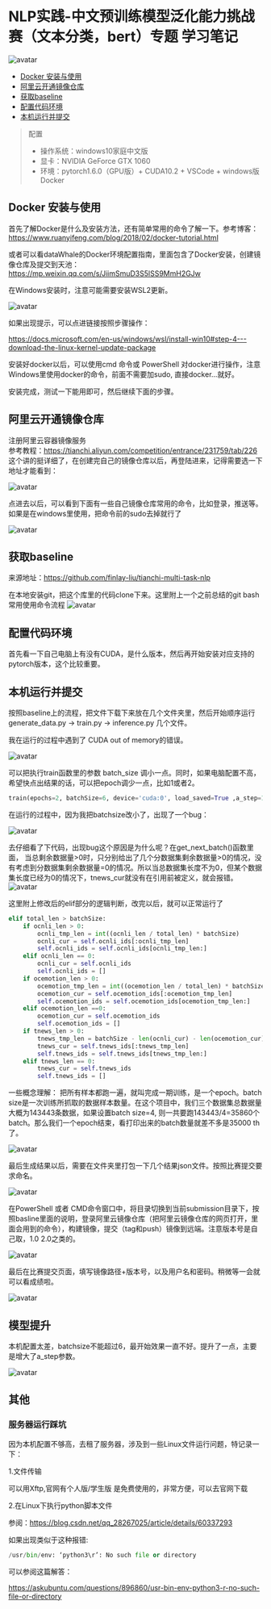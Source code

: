 # NLP实践-中文预训练模型泛化能力挑战赛（文本分类，bert）专题 学习笔记

![avatar](/image/env-flow.png?raw=true)

- [Docker 安装与使用](#docker------)
- [阿里云开通镜像仓库](#---------)
- [获取baseline](#--baseline)
- [配置代码环境](#------)
- [本机运行并提交](#-------)

> 配置
>
> - 操作系统：windows10家庭中文版  
> - 显卡：NVIDIA GeForce GTX 1060  
> - 环境：pytorch1.6.0（GPU版）+ CUDA10.2 + VSCode + windows版Docker
>

## Docker 安装与使用

首先了解Docker是什么及安装方法，还有简单常用的命令了解一下。参考博客：https://www.ruanyifeng.com/blog/2018/02/docker-tutorial.html

或者可以看dataWhale的Docker环境配置指南，里面包含了Docker安装，创建镜像仓库及提交到天池：https://mp.weixin.qq.com/s/JiimSmuD3S5lSS9MmH2GJw

在Windows安装时，注意可能需要安装WSL2更新。

![avatar](/image/wsl2.png?raw=true)

如果出现提示，可以点进链接按照步骤操作：

https://docs.microsoft.com/en-us/windows/wsl/install-win10#step-4---download-the-linux-kernel-update-package

安装好docker以后，可以使用cmd 命令或 PowerShell 对docker进行操作，注意Windows里使用docker的命令，前面不需要加sudo, 直接docker...就好。

安装完成，测试一下能用即可，然后继续下面的步骤。

## 阿里云开通镜像仓库

注册阿里云容器镜像服务  
参考教程：https://tianchi.aliyun.com/competition/entrance/231759/tab/226  
这个讲的挺详细了，在创建完自己的镜像仓库以后，再登陆进来，记得需要选一下地址才能看到：

![avatar](/image/alicould.png?raw=true)

点进去以后，可以看到下面有一些自己镜像仓库常用的命令，比如登录，推送等。如果是在windows里使用，把命令前的sudo去掉就行了

![avatar](/image/aliregistry.png?raw=true)

## 获取baseline

来源地址：https://github.com/finlay-liu/tianchi-multi-task-nlp

在本地安装git，把这个库里的代码clone下来。这里附上一个之前总结的git bash常用使用命令流程
![avatar](/image/git-flow.png?raw=true)

## 配置代码环境

首先看一下自己电脑上有没有CUDA，是什么版本，然后再开始安装对应支持的pytorch版本，这个比较重要。

## 本机运行并提交

按照baseline上的流程，把文件下载下来放在几个文件夹里，然后开始顺序运行generate_data.py -> train.py -> inference.py 几个文件。

我在运行的过程中遇到了 CUDA out of memory的错误。

![avatar](/image/batchsize.png?raw=true)

可以把执行train函数里的参数 batch_size 调小一点。同时，如果电脑配置不高，希望快点出结果的话，可以把epoch调少一点，比如1或者2。 

```python
train(epochs=2, batchSize=6, device='cuda:0', load_saved=True ,a_step=16, lr=0.0001,  pretrained_model=pretrained_model, tokenizer_model=tokenizer_model, weighted_loss=True)
```

在运行的过程中，因为我把batchsize改小了，出现了一个bug：

![avatar](/image/cur_error.png?raw=true)

去仔细看了下代码，出现bug这个原因是为什么呢？在get_next_batch()函数里面， 当总剩余数据量>0时，只分别给出了几个分数据集剩余数据量>0的情况，没有考虑到分数据集剩余数据量=0的情况。所以当总数据集长度不为0，但某个数据集长度已经为0的情况下，tnews_cur就没有在引用前被定义，就会报错。
![avatar](/image/curfuc_raw.png?raw=true)

这里附上修改后的elif部分的逻辑判断，改完以后，就可以正常运行了

```python
elif total_len > batchSize:
    if ocnli_len > 0:
        ocnli_tmp_len = int((ocnli_len / total_len) * batchSize)
        ocnli_cur = self.ocnli_ids[:ocnli_tmp_len]
        self.ocnli_ids = self.ocnli_ids[ocnli_tmp_len:]
    elif ocnli_len == 0:
        ocnli_cur = self.ocnli_ids
        self.ocnli_ids = []
    if ocemotion_len > 0:
        ocemotion_tmp_len = int((ocemotion_len / total_len) * batchSize)
        ocemotion_cur = self.ocemotion_ids[:ocemotion_tmp_len]
        self.ocemotion_ids = self.ocemotion_ids[ocemotion_tmp_len:]
    elif ocemotion_len ==0:
        ocemotion_cur = self.ocemotion_ids
        self.ocemotion_ids = []
    if tnews_len > 0:
        tnews_tmp_len = batchSize - len(ocnli_cur) - len(ocemotion_cur)
        tnews_cur = self.tnews_ids[:tnews_tmp_len]
        self.tnews_ids = self.tnews_ids[tnews_tmp_len:]
    elif tnews_len == 0:
        tnews_cur = self.tnews_ids
        self.tnews_ids = []

```

一些概念理解：
把所有样本都跑一遍，就叫完成一期训练，是一个epoch。batch size是一次训练所抓取的数据样本数量。在这个项目中，我们三个数据集总数据量大概为143443条数据，如果设置batch size=4, 则一共要跑143443/4=35860个batch。那么我们一个epoch结束，看打印出来的batch数量就差不多是35000 th了。

![avatar](/image/batch_num.png?raw=true)

最后生成结果以后，需要在文件夹里打包一下几个结果json文件。按照比赛提交要求命名。

![avatar](/image/submission.png?raw=true)

在PowerShell 或者 CMD命令窗口中，将目录切换到当前submission目录下，按照basline里面的说明，登录阿里云镜像仓库（把阿里云镜像仓库的网页打开，里面会用到的命令），构建镜像，提交（tag和push）镜像到远端。注意版本号是自己取，1.0 2.0之类的。

![avatar](/image/push.png?raw=true)

最后在比赛提交页面，填写镜像路径+版本号，以及用户名和密码。稍微等一会就可以看成绩啦。

![avatar](/image/score.png?raw=true)

## 模型提升

本机配置太差，batchsize不能超过6，最开始效果一直不好。提升了一点，主要是增大了a_step参数。

![avatar](/image/improve.png?raw=true)

## 其他

### 服务器运行踩坑

因为本机配置不够高，去租了服务器，涉及到一些Linux文件运行问题，特记录一下：

1.文件传输

可以用Xftp,官网有个人版/学生版 是免费使用的，非常方便，可以去官网下载

2.在Linux下执行python脚本文件

参阅：https://blog.csdn.net/qq_28267025/article/details/60337293

如果出现类似于这种报错:

```python
/usr/bin/env: ‘python3\r’: No such file or directory
```

可以参阅这篇解答：

https://askubuntu.com/questions/896860/usr-bin-env-python3-r-no-such-file-or-directory